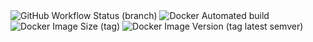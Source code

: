 <img alt="GitHub Workflow Status (branch)" src="https://img.shields.io/github/workflow/status/amsidhmicroservice/spring-boot-hello-world/Gradle_Docker_GKE_Build_And_Deployment/master">
<img alt="Docker Automated build" src="https://img.shields.io/docker/automated/amsidhmicroservice/spring-boot-hello-world">
<img alt="Docker Image Size (tag)" src="https://img.shields.io/docker/image-size/amsidhmicroservice/spring-boot-hello-world/latest">
<img alt="Docker Image Version (tag latest semver)" src="https://img.shields.io/docker/v/amsidhmicroservice/spring-boot-hello-world/latest">
